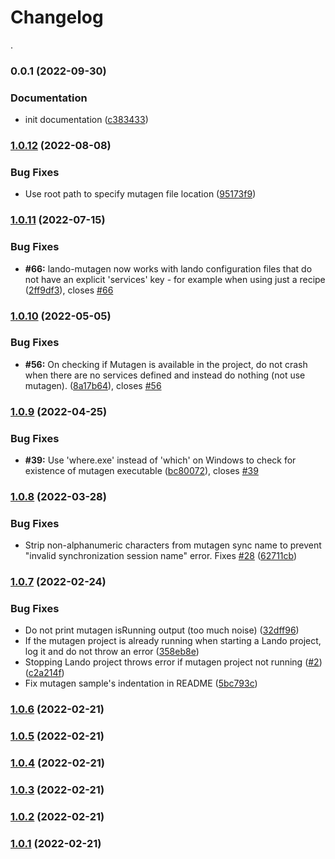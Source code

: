 # Changelog
.
### 0.0.1 (2022-09-30)


### Documentation

* init documentation ([c383433](https://github.com/agence-adeliom/lando-adeliom/commit/c383433ede25cd3e00ce568a2019d84f835348bd))

### [1.0.12](https://github.com/francoisvdv/lando-mutagen/compare/v1.0.11...v1.0.12) (2022-08-08)


### Bug Fixes

* Use root path to specify mutagen file location ([95173f9](https://github.com/francoisvdv/lando-mutagen/commit/95173f947eb3401c4d2fabcd2fd5cc412329f640))

### [1.0.11](https://github.com/francoisvdv/lando-mutagen/compare/v1.0.10...v1.0.11) (2022-07-15)


### Bug Fixes

* **#66:** lando-mutagen now works with lando configuration files that do not have an explicit 'services' key - for example when using just a recipe ([2ff9df3](https://github.com/francoisvdv/lando-mutagen/commit/2ff9df3d3a1ebb15ba87b8287c774d4435c98d0f)), closes [#66](https://github.com/francoisvdv/lando-mutagen/issues/66)

### [1.0.10](https://github.com/francoisvdv/lando-mutagen/compare/v1.0.9...v1.0.10) (2022-05-05)


### Bug Fixes

* **#56:** On checking if Mutagen is available in the project, do not crash when there are no services defined and instead do nothing (not use mutagen). ([8a17b64](https://github.com/francoisvdv/lando-mutagen/commit/8a17b64847f49edbb969e52040bf284512f54e54)), closes [#56](https://github.com/francoisvdv/lando-mutagen/issues/56)

### [1.0.9](https://github.com/francoisvdv/lando-mutagen/compare/v1.0.8...v1.0.9) (2022-04-25)


### Bug Fixes

* **#39:** Use 'where.exe' instead of 'which' on Windows to check for existence of mutagen executable ([bc80072](https://github.com/francoisvdv/lando-mutagen/commit/bc800720672b0328b3611c31e5c44f3c01ac44bf)), closes [#39](https://github.com/francoisvdv/lando-mutagen/issues/39)

### [1.0.8](https://github.com/francoisvdv/lando-mutagen/compare/v1.0.7...v1.0.8) (2022-03-28)


### Bug Fixes

* Strip non-alphanumeric characters from mutagen sync name to prevent "invalid synchronization session name" error. Fixes [#28](https://github.com/francoisvdv/lando-mutagen/issues/28) ([62711cb](https://github.com/francoisvdv/lando-mutagen/commit/62711cb7e86c8e8920cb3c9eb145422d9eadf488))

### [1.0.7](https://github.com/francoisvdv/lando-mutagen/compare/v1.0.6...v1.0.7) (2022-02-24)


### Bug Fixes

* Do not print mutagen isRunning output (too much noise) ([32dff96](https://github.com/francoisvdv/lando-mutagen/commit/32dff96154046f662ae617496eb8dde63cc91b6c))
* If the mutagen project is already running when starting a Lando project, log it and do not throw an error ([358eb8e](https://github.com/francoisvdv/lando-mutagen/commit/358eb8e8fcc4f167bd744eb581fbc015c1499866))
* Stopping Lando project throws error if mutagen project not running ([#2](https://github.com/francoisvdv/lando-mutagen/issues/2)) ([c2a214f](https://github.com/francoisvdv/lando-mutagen/commit/c2a214f630d28a55d055b8293fd9a3505b842351))
* Fix mutagen sample's indentation in README ([5bc793c](https://github.com/francoisvdv/lando-mutagen/commit/5bc793cee2a82e977d1b5300f1e611e00c0fab38))

### [1.0.6](https://github.com/francoisvdv/lando-mutagen/compare/v1.0.5...v1.0.6) (2022-02-21)

### [1.0.5](https://github.com/francoisvdv/lando-mutagen/compare/v1.0.4...v1.0.5) (2022-02-21)

### [1.0.4](https://github.com/francoisvdv/lando-mutagen/compare/v1.0.3...v1.0.4) (2022-02-21)

### [1.0.3](https://github.com/francoisvdv/lando-mutagen/compare/v1.0.2...v1.0.3) (2022-02-21)

### [1.0.2](https://github.com/francoisvdv/lando-mutagen/compare/v1.0.1...v1.0.2) (2022-02-21)

### [1.0.1](https://github.com/francoisvdv/lando-mutagen/compare/v1.0.0...v1.0.1) (2022-02-21)

